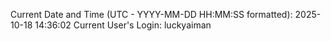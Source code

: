 Current Date and Time (UTC - YYYY-MM-DD HH:MM:SS formatted): 2025-10-18 14:36:02
Current User's Login: luckyaiman
